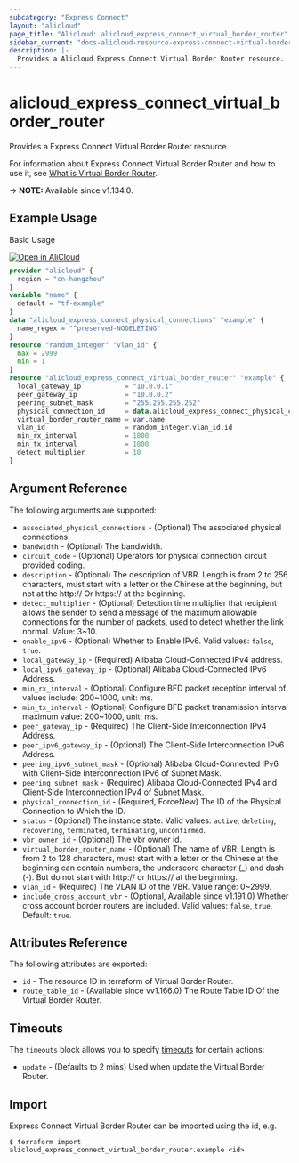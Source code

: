 ```yaml
---
subcategory: "Express Connect"
layout: "alicloud"
page_title: "Alicloud: alicloud_express_connect_virtual_border_router"
sidebar_current: "docs-alicloud-resource-express-connect-virtual-border-router"
description: |-
  Provides a Alicloud Express Connect Virtual Border Router resource.
---
```


# alicloud_express_connect_virtual_border_router

Provides a Express Connect Virtual Border Router resource.

For information about Express Connect Virtual Border Router and how to use it, see [What is Virtual Border Router](https://www.alibabacloud.com/help/en/doc-detail/44854.htm).

-> **NOTE:** Available since v1.134.0.

## Example Usage

Basic Usage

<div style="display: block;margin-bottom: 40px;"><div class="oics-button" style="float: right;position: absolute;margin-bottom: 10px;">
  <a href="https://api.aliyun.com/terraform?resource=alicloud_express_connect_virtual_border_router&exampleId=ebfe3429-41d0-6517-e8ea-0416ffe684ce150dad87&activeTab=example&spm=docs.r.express_connect_virtual_border_router.0.ebfe342941&intl_lang=EN_US" target="_blank">
    <img alt="Open in AliCloud" src="https://img.alicdn.com/imgextra/i1/O1CN01hjjqXv1uYUlY56FyX_!!6000000006049-55-tps-254-36.svg" style="max-height: 44px; max-width: 100%;">
  </a>
</div></div>

```terraform
provider "alicloud" {
  region = "cn-hangzhou"
}
variable "name" {
  default = "tf-example"
}
data "alicloud_express_connect_physical_connections" "example" {
  name_regex = "^preserved-NODELETING"
}
resource "random_integer" "vlan_id" {
  max = 2999
  min = 1
}
resource "alicloud_express_connect_virtual_border_router" "example" {
  local_gateway_ip           = "10.0.0.1"
  peer_gateway_ip            = "10.0.0.2"
  peering_subnet_mask        = "255.255.255.252"
  physical_connection_id     = data.alicloud_express_connect_physical_connections.example.connections.0.id
  virtual_border_router_name = var.name
  vlan_id                    = random_integer.vlan_id.id
  min_rx_interval            = 1000
  min_tx_interval            = 1000
  detect_multiplier          = 10
}
```

## Argument Reference

The following arguments are supported:

* `associated_physical_connections` - (Optional) The associated physical connections.
* `bandwidth` - (Optional) The bandwidth.
* `circuit_code` - (Optional) Operators for physical connection circuit provided coding.
* `description` - (Optional) The description of VBR. Length is from 2 to 256 characters, must start with a letter or the Chinese at the beginning, but not at the http:// Or https:// at the beginning.
* `detect_multiplier` - (Optional) Detection time multiplier that recipient allows the sender to send a message of the maximum allowable connections for the number of packets, used to detect whether the link normal. Value: 3~10.
* `enable_ipv6` - (Optional) Whether to Enable IPv6. Valid values: `false`, `true`.
* `local_gateway_ip` - (Required) Alibaba Cloud-Connected IPv4 address.
* `local_ipv6_gateway_ip` - (Optional) Alibaba Cloud-Connected IPv6 Address.
* `min_rx_interval` - (Optional) Configure BFD packet reception interval of values include: 200~1000, unit: ms.
* `min_tx_interval` - (Optional) Configure BFD packet transmission interval maximum value: 200~1000, unit: ms.
* `peer_gateway_ip` - (Required) The Client-Side Interconnection IPv4 Address.
* `peer_ipv6_gateway_ip` - (Optional) The Client-Side Interconnection IPv6 Address.
* `peering_ipv6_subnet_mask` - (Optional) Alibaba Cloud-Connected IPv6 with Client-Side Interconnection IPv6 of Subnet Mask.
* `peering_subnet_mask` - (Required) Alibaba Cloud-Connected IPv4 and Client-Side Interconnection IPv4 of Subnet Mask.
* `physical_connection_id` - (Required, ForceNew) The ID of the Physical Connection to Which the ID.
* `status` - (Optional) The instance state. Valid values: `active`, `deleting`, `recovering`, `terminated`, `terminating`, `unconfirmed`.
* `vbr_owner_id` - (Optional) The vbr owner id.
* `virtual_border_router_name` - (Optional) The name of VBR. Length is from 2 to 128 characters, must start with a letter or the Chinese at the beginning can contain numbers, the underscore character (_) and dash (-). But do not start with http:// or https:// at the beginning.
* `vlan_id` - (Required) The VLAN ID of the VBR. Value range: 0~2999.
* `include_cross_account_vbr` - (Optional, Available since v1.191.0) Whether cross account border routers are included. Valid values: `false`, `true`. Default: `true`. 

## Attributes Reference

The following attributes are exported:

* `id` - The resource ID in terraform of Virtual Border Router.
* `route_table_id` - (Available since vv1.166.0) The Route Table ID Of the Virtual Border Router.

## Timeouts

The `timeouts` block allows you to specify [timeouts](https://developer.hashicorp.com/terraform/language/resources/syntax#operation-timeouts) for certain actions:

* `update` - (Defaults to 2 mins) Used when update the Virtual Border Router.

## Import

Express Connect Virtual Border Router can be imported using the id, e.g.

```shell
$ terraform import alicloud_express_connect_virtual_border_router.example <id>
```
